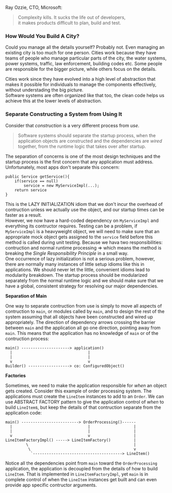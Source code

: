 Ray Ozzie, CTO, Microsoft:
> Complexity kills. It sucks the life out of developers,      
> it makes products difficult to plan, build and test. 

### How Would You Build A City?

Could you manage all the details yourself? Probably not. Even managing an existing city is too much for one person. Cities work because they have teams of people 
who manage particular parts of the city, the water systems, power systems, traffic, law enforcement, building codes etc. Some people are responsible for the bigger picture, 
while others focus on the details.      

Cities work since they have evolved into a high level of abstraction that makes it possible for individuals to manage the components effectively, without understading the big picture.      
Software systems are often organized like that too, the clean code helps us achieve this at the lower levels of abstraction. 

### Separate Constructing a System from Using It

Consider that *construction* is a very different process from *use*. 
> Software systems should separate the startup process, when the application objects are constructed and the dependencies are *wired* together, from the runtime  logic that takes over after startup.         

The separation of concerns is one of the most design techniques and the startup process is the first concern that any application must address. Unfortunately, most apps don't separate this concern:
```
public Service getService(){
    if(service == null)
        service = new MyServiceImpl(...);
    return service
}
```
This is the LAZY INITIALIZATION idiom that we don't incur the overhead of contruction unless we actually use the object, and our startup times can be faster as a result.        
However, we now have a hard-coded dependency on `MyServiceImpl` and everything its contructor requires. Testing can be a problem, if `MyServiceImpl` is a heavyweight object, we will need to make sure that an appropriate mock object gets assigned to the `service` field before this method is called during unit testing. Because we hava two responsibilities: contruction and normal runtime processing => which means the method is breaking the *Single Responsibility Principle* in a small way.       
One occurrence of lazy initialization is not a serious problem, however, there are normally many instances of little setup idioms like this in applications. We should never let the little, convenient idioms lead to modularity breakdown. The startup process should be modularized separately from the normal runtime logic and we should make sure that we have a global, consistent strategy for resolving our major dependencies.  

**Separation of Main**

One way to separate contruction from use is simply to move all aspects of contruction to `main`, or modules called by `main`, and to design the rest of the system assuming that all objects have been constructed and wired up appropriately. The direction of dependency arrows crossing the barrier between `main` and the application all go one direction, pointing away from `main`. This means that the application has no knowledge of `main` or of the contruction process:
```
main() ---------------------> application()
  |                                 |
  |                                 |
  v                                 v
Builder() ------------------> co: ConfiguredObject()
```

**Factories**

Sometimes, we need to make the application responsible for *when* an object gets created. Consider this example of order processing system. The applications must create the `LineItem` instances to add to an `Order`. We can use ABSTRACT FACTORY pattern to give the application control of *when* to build `LineItem`s, but keep the details of that contruction separate from the application code:
```
main() -------------------------> OrderProcessing()------
  |                                 |                   |
  |                                 |                   |
  v                                 v                   |
LineItemFactoryImpl() -----> LineItemFactory()          |
         \                                              |
          \                                             v
           `---------------------------------------> LineItem()
```
Notice all the dependencies point from `main` toward the `OrderProcessing` application, the application is decoupled from the details of how to build `LineItem`. That is implemented in `LineItemFactoryImpl`, yet `main` is in complete control of when the `LineItem` instances get built and can even provide app specific contructor arguments. 

